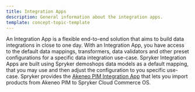 ```yaml
---
title: Integration Apps
description: General information about the integration apps.
template: concept-topic-template
---
```

An Integration App is a flexible end-to-end solution that aims to build data integrations in close to one day. With an Integration App, you have access to the default data mappings, transformers, data validators and other preset configurations for a specific data integration use-case. 
Spryker Integration Apps are built using Spryker demoshops data models as a default mapping, that you may use and then adjust the configuration to you specific use-case.
Spryker provides the [Akeneo PIM Integration App](/docs\pbc\all\data-exchange\{{page.version}}spryker-middleware-powered-by-alumio/integration-apps/akeneo-pim-integration-app/akeneo-pim-integration-app.html) that lets you import products from Akeneo PIM to Spryker Cloud Commerce OS.
 